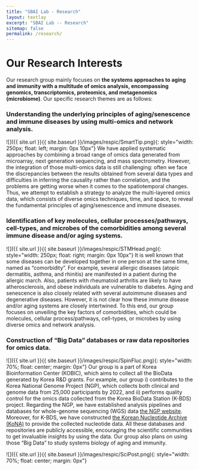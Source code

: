 ```yaml
---
title: "SBAI Lab - Research"
layout: textlay
excerpt: "SBAI Lab -- Research"
sitemap: false
permalink: /research/
---
```


# Our Research Interests

Our research group mainly focuses on **the systems approaches to aging and immunity with a multitude of omics analysis, encompassing genomics, transcriptomics, proteomics, and metagenomics (microbiome)**. Our specific research themes are as follows:


### Understanding the underlying principles of aging/senescence and immune diseases by using multi-omics and network analysis.
![]({{ site.url }}{{ site.baseurl }}/images/respic/SmartTip.png){: style="width: 250px; float: left; margin: 0px  10px"}
We have applied systematic approaches by combining a broad range of omics data generated from microarray, next generation sequencing, and mass spectrometry. However, the integration of those multi-omics data is still challenging: often we face the discrepancies between the results obtained from several data types and difficulties in inferring the causality rather than correlation, and the problems are getting worse when it comes to the spatiotemporal changes. Thus, we attempt to establish a strategy to analyze the multi-layered omics data, which consists of diverse omics techniques, time, and space, to reveal the fundamental principles of aging/senescence and immune diseases.


### Identification of key molecules, cellular processes/pathways, cell-types, and microbes of the comorbidities among several immune disease and/or aging systems.
![]({{ site.url }}{{ site.baseurl }}/images/respic/STMHead.png){: style="width: 250px; float: right; margin: 0px 10px"}
It is well known that some diseases can be developed together in one person at the same time, named as “comorbidity”. For example, several allergic diseases (atopic dermatitis, asthma, and rhinitis) are manifested in a patient during the allergic march. Also, patients with rheumatoid arthritis are likely to have atherosclerosis, and obese individuals are vulnerable to diabetes. Aging and senescence is also closely related with several autoimmune diseases and degenerative diseases. However, it is not clear how these immune disease and/or aging systems are closely intertwined. To this end, our group focuses on unveiling the key factors of comorbidities, which could be molecules, cellular process/pathways, cell-types, or microbes by using diverse omics and network analysis.


### Construction of “Big Data” databases or raw data repositories for omics data.
![]({{ site.url }}{{ site.baseurl }}/images/respic/SpinFluc.png){: style="width: 70%; float: center; margin: 0px"}
Our group is a part of Korea Bioinformation Center (KOBIC), which aims to collect all the BioData generated by Korea R&D grants. For example, our group i) contributes to the Korea National Genome Project (NGP), which collects both clinical and genome data from 25,000 participants by 2022, and ii) performs quality control for the omics data collected from the Korea BioData Station (K-BDS) project. Regarding the NGP, we have established analysis pipelines and databases for whole-genome sequencing (WGS) data [the NGP website](https://www.kobic.re.kr/ngp/). Moreover, for K-BDS, we have constructed [the Korean Nucleotide Archive (KoNA)](https://www.kobic.re.kr/kona/) to provide the collected nucleotide data. All these databases and repositories are publicly accessible, encouraging the scientific communities to get invaluable insights by using the data. Our group also plans on using those “Big Data” to study systems biology of aging and immunity.

![]({{ site.url }}{{ site.baseurl }}/images/respic/SciPost.png){: style="width: 70%; float: center; margin: 0px"}
